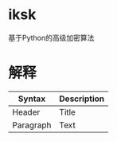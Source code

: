 # iksk
基于Python的高级加密算法

# 解释
| Syntax      | Description |
| ----------- | ----------- |
| Header      | Title       |
| Paragraph   | Text        |
